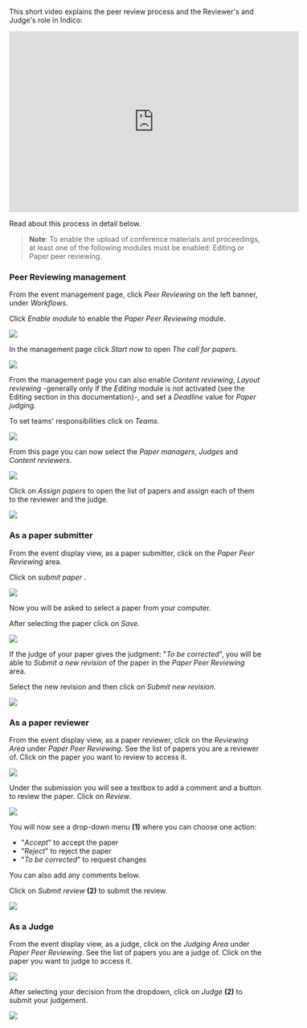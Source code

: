 This short video explains the peer review process and the Reviewer's and Judge's role in Indico:

<iframe width="576" height="360" frameborder="0" src="https://cds.cern.ch/video/2728255?showTitle=true" allowfullscreen></iframe>

Read about this process in detail below.

> **Note**: To enable the upload of conference materials and proceedings, at least one of the following modules must be enabled: Editing or Paper peer reviewing.

### Peer Reviewing management

From the event management page, click _Peer Reviewing_ on the left banner, under _Workflows_.

Click _Enable module_ to enable the _Paper Peer Reviewing_ module.

![](../assets/peer_reviewing/enable_paper_review.png)

In the management page click _Start now_ to open _The call for papers_.

![](../assets/peer_reviewing/start_paper_review.png)

From the management page you can also enable _Content reviewing_, _Layout reviewing_ -generally only if the _Editing_ module is not activated (see the Editing section in this documentation)-,
and set a _Deadline_ value for _Paper judging_.

To set teams' responsibilities click on _Teams_.

![](../assets/peer_reviewing/teams_paper_review.png)

From this page you can now select the _Paper managers_, _Judges_ and _Content reviewers_.

![](../assets/peer_reviewing/teams_paper_review_2.png)

Click on _Assign papers_ to open the list of papers and assign each of them to the reviewer and the judge.

![](../assets/peer_reviewing/assign_paper_review.png)

### As a paper submitter

From the event display view, as a paper submitter, click on the _Paper Peer Reviewing_ area.

Click on _submit paper_ .

![](../assets/peer_reviewing/paper_submission.png)

Now you will be asked to select a paper from your computer. 

After selecting the paper click on _Save_.

![](../assets/peer_reviewing/paper_submission_2.png)

If the judge of your paper gives the judgment: "_To be corrected_", you will be able
to _Submit a new revision_ of the paper in the _Paper Peer Reviewing_ area.

Select the new revision and then click on _Submit new revision_.

![](../assets/peer_reviewing/paper_submission_3.png)

### As a paper reviewer

From the event display view, as a paper reviewer, click on the _Reviewing Area_ under _Paper Peer Reviewing_.
See the list of papers you are a reviewer of.
Click on the paper you want to review to access it.

![](../assets/peer_reviewing/paper_review.png)

Under the submission you will see a textbox to add a comment and a button to review the paper.
Click on _Review_.

![](../assets/peer_reviewing/paper_review_2.png)

You will now see a drop-down menu **(1)** where you can choose one action:

- "_Accept_" to accept the paper
- "_Reject_" to reject the paper
- "_To be corrected_" to request changes

You can also add any comments below.

Click on _Submit review_ **(2)** to submit the review.

![](../assets/peer_reviewing/paper_review_3.png)

### As a Judge

From the event display view, as a judge, click on the _Judging Area_ under _Paper Peer Reviewing_.
See the list of papers you are a judge of.
Click on the paper you want to judge to access it.

![](../assets/peer_reviewing/paper_judge.png)

After selecting your decision from the dropdown, click on _Judge_ **(2)** to submit your judgement.

![](../assets/peer_reviewing/paper_judge_2.png)

